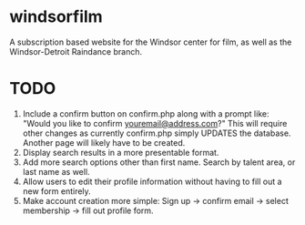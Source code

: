 windsorfilm
===========
A subscription based website for the Windsor center for film, as well as the
Windsor-Detroit Raindance branch.

TODO
==========
1. Include a confirm button on confirm.php along with a prompt like: "Would you like to confirm youremail@address.com?"
    This will require other changes as currently confirm.php simply UPDATES the database. Another page will likely have     to be created.
2. Display search results in a more presentable format.
3. Add more search options other than first name. Search by talent area, or last name as well.
4. Allow users to edit their profile information without having to fill out a new form entirely.
5. Make account creation more simple: Sign up -> confirm email -> select membership -> fill out profile form.
